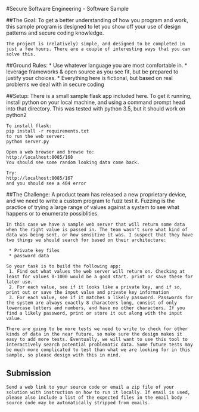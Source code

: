 #Secure Software Engineering - Software Sample

##The Goal:
    To get a better understanding of how you program and work, this sample program is designed to let you show off your use of design patterns and secure coding knowledge. 

    The project is (relatively) simple, and designed to be completed in just a few hours. There are a couple of interesting ways that you can solve this.

##Ground Rules:
     * Use whatever language you are most comfortable in.
     * leverage frameworks & open source as you see fit, but be prepared to justify your choices.
     * Everything here is fictional, but based on real problems we deal with in secure coding

##Setup:
    There is a small sample flask app included here. To get it running, install python on your local machine, and using a command prompt head into that directory. This was tested with python 3.5, but it should work on python2

    To install flask:
    pip install -r requirements.txt
    to run the web server:
    python server.py

    Open a web browser and browse to:
    http://localhost:8085/168
    You should see some random looking data come back.

    Try:
    http://localhost:8085/167
    and you should see a 404 error

##The Challenge:
    A product team has released a new proprietary device, and we need to write a custom program to fuzz test it. Fuzzing is the practice of trying a large range of values against a system to see what happens or to enumerate possiblities.

    In this case we have a sample web server that will return some data when the right value is passed in. The team wasn't sure what kind of data was being sent, or how sensitive it was. I suspect that they have two things we should search for based on their architecture:

     * Private key files
     * password data

    So your task is to build the following app:
     1. Find out what values the web server will return on. Checking at least for values 0-1000 would be a good start. print or save these for later use.
     2. For each value, see if it looks like a private key, and if so, print out or save the input value and private key information
     3. For each value, see if it matches a likely password. Passwords for the system are always exactly 8 characters long, consist of only lowercase letters and numbers, and have no other characters. If you find a likely password, print or store it out along with the input value.

    There are going to be more tests we need to write to check for other kinds of data in the near future, so make sure the design makes it easy to add more tests. Eventually, we will want to use this tool to interactively search potential problematic data. Some future tests may be much more complicated to test than what we are looking for in this sample, so please design with this in mind.

## Submission
    Send a web link to your source code or email a zip file of your solution with instruction on how to run it locally. If email is used, please also include a list of the expected files in the email body - source code may be automatically stripped from emails.